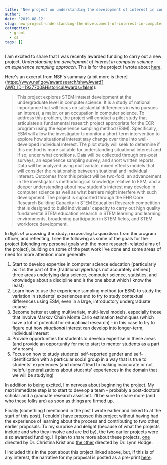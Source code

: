 ```yaml
---
title: 'New project on understanding the development of interest in computer science'
author: ''
date: '2019-08-12'
slug: new-project-understanding-the-development-of-interest-in-computer-science
categories:
  - grant
  - cs
tags: []
---
```


I am excited to share that I was recently awarded funding to carry out a new project, *Understanding the development of interest in computer science - an experience sampling approach*. This is for the project I wrote about  [here](https://joshuamrosenberg.com/post/2019/08/03/thoughts-from-submitting-a-grant-proposal-for-the-first-time/).

Here's an excerpt from NSF's summary (a bit more is [here]
(https://www.nsf.gov/awardsearch/showAward?AWD_ID=1937700&HistoricalAwards=false)): 

> This project explores STEM interest development at the undergraduate level in computer science. It is a study of national importance that will focus on substantial differences in who pursues an interest, a major, or an occupation in computer science. To address this problem, the project will conduct a pilot study that articulates a fundamental research project appropriate for the ECR program using the experience sampling method (ESM). Specifically, ESM will allow the investigator to monitor a short-term intervention to explore how situational interest may change over time into well-developed individual interest. The pilot study will seek to determine if this method is more suitable for understanding situational interest and if so, under what conditions. Data will be collected through pre-post surveys, an experience sampling survey, and short written reports. Data will be analyzed using multivariate, mixed effects models that will consider the relationship between situational and individual interest. Outcomes from this project will be two-fold: an advancement in the investigator's methodological knowledge relative to ESM; and a deeper understanding about how student's interest may develop in computer science as well as what barriers might interfere with such development. The project is supported through the EHR Core Research Building Capacity in STEM Education Research competition that is designed to build individuals' capacity to carry out high quality fundamental STEM education research in STEM learning and learning environments, broadening participation in STEM fields, and STEM workforce development.

In light of proposing the study, responding to questions from the program officer, and reflecting, I see the following as some of the goals for the project (blending my personal goals with the more research-related aims of the project), building on some of the past work I've done and some areas of need for more attention more generally:

1. Start to develop expertise in computer science education (particularly as it is the part of the [traditionally/perhaps not accurately defined] three areas underlying data science, computer science, statistics, and knowledge about a discipline and is the one about which I know the least)
1. Learn how to use the experience sampling method (or ESM) to study the variation in students' experiences and to try to study contextual differences using ESM, even in a large, introductory undergraduate course
1. Become better at using multivariate, multi-level models, especially those that involve Markov Chain Monte Carlo estimation techniques (which have a lot of potential for educational research) - in this case to try to figure out how *situational* interest can develop into longer-term, individual interest
1. Provide opportunities for students to develop expertise in these areas (and provide an opportunity for me to start to mentor students as a part of a team)
1. Focus on how to study students' self-reported gender and self-identification with a particular social group in a way that is true to students' experiences (and doesn't lead to making inaccurate or not helpful generalizations about students' experiences in the domain that we will be studying)

In addition to being excited, I'm nervous about beginning the project. My next immediate step is to start to develop a team - probably a post-doctoral scholar and a graduate research assistant. I'll be sure to share more (and who these folks are) as soon as things are firmed up.

Finally (something I mentioned in the post I wrote earlier and linked to at the start of this post), I couldn't have proposed this project without having had the experience of learning about the process and contributing to two other, earlier proposals. To my surprise and delight (because of what the projects include and who they involve and are led by), the two earlier projects were also awarded funding. I'll plan to share more about these projects, [one](https://www.nsf.gov/awardsearch/showAward?AWD_ID=1920796&HistoricalAwards=false) directed by Dr. Christina Krist and [the other](https://www.nsf.gov/awardsearch/showAward?AWD_ID=1923509&HistoricalAwards=false) directed by Dr. Lynn Hodge.

I included this in the post about this project linked above, but, if this is of any interest, the narrative for my proposal is posted as a pre-print [here](https://osf.io/9mg5y/).